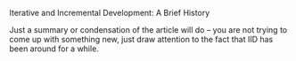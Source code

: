 Iterative and Incremental Development:
A Brief History

Just a summary or condensation of the article will do – you are not trying to
come up with something new, just draw attention to the fact that IID has been
around for a while.
